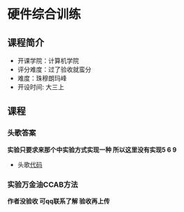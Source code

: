 # 硬件综合训练

## 课程简介

- 开课学院：计算机学院
- 评分难度：过了验收就蛮分
- 难度：珠穆朗玛峰
- 开设时间: 大三上


## 课程

### 头歌答案

**实验只要求来那个中实验方式实现一种 所以这里没有实现5 6 9**

- 头歌[代码](https://github.com/YuhangChen1/HUSR-CS-Learning/tree/master/%E7%A1%AC%E4%BB%B6%E7%BB%BC%E5%90%88%E8%AE%AD%E7%BB%83)

### 实验万金油CCAB方法

**作者没验收 可qq联系了解 验收再上传**

